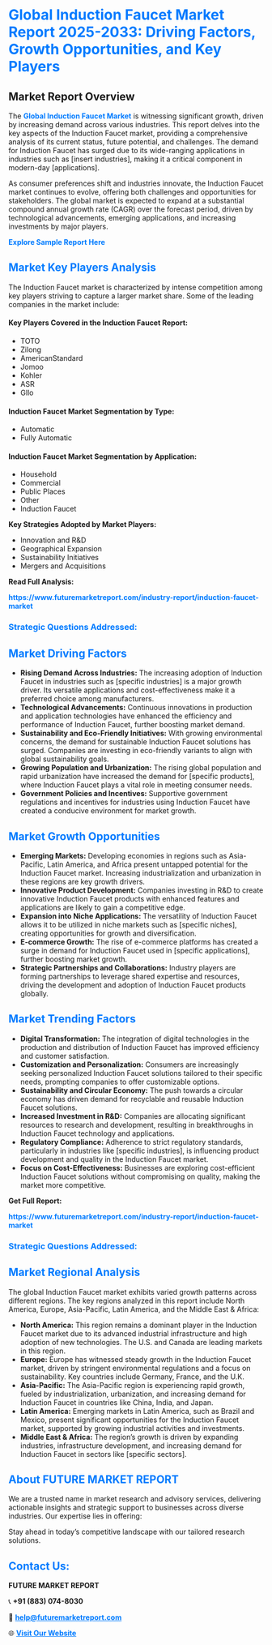 <h1 style="color: #007BFF;">Global Induction Faucet Market Report 2025-2033: Driving Factors, Growth Opportunities, and Key Players</h1>

<section id="overview">
<h2>Market Report Overview</h2>
<p>The <a href="https://www.futuremarketreport.com/industry-report/induction-faucet-market" style="color: #007BFF; text-decoration: none;"><strong>Global Induction Faucet Market</strong></a> is witnessing significant growth, driven by increasing demand across various industries. This report delves into the key aspects of the Induction Faucet market, providing a comprehensive analysis of its current status, future potential, and challenges. The demand for Induction Faucet has surged due to its wide-ranging applications in industries such as [insert industries], making it a critical component in modern-day [applications].</p>
<p>As consumer preferences shift and industries innovate, the Induction Faucet market continues to evolve, offering both challenges and opportunities for stakeholders. The global market is expected to expand at a substantial compound annual growth rate (CAGR) over the forecast period, driven by technological advancements, emerging applications, and increasing investments by major players.</p>
</section>

<section id="overview">
<p><a href="https://www.futuremarketreport.com/request-sample/reportId=128269" style="color: #007BFF; text-decoration: none;"><strong>Explore Sample Report Here</strong></a></p>
</section>

<section id="key-players">
<h2 style="color: #007BFF;">Market Key Players Analysis</h2>
<p>The Induction Faucet market is characterized by intense competition among key players striving to capture a larger market share. Some of the leading companies in the market include:</p>
<h4>Key Players Covered in the Induction Faucet Report:</h4>
<ul><li>TOTO</li><li>Zilong</li><li>AmericanStandard</li><li>Jomoo</li><li>Kohler</li><li>ASR</li><li>Gllo</li></ul>
<h4>Induction Faucet Market Segmentation by Type:</h4>
<ul><li>Automatic</li><li>Fully Automatic</li></ul>

<h4>Induction Faucet Market Segmentation by Application:</h4>
<ul><li>Household</li><li>Commercial</li><li>Public Places</li><li>Other</li><li>Induction Faucet</li></ul>
<p><strong>Key Strategies Adopted by Market Players:</strong></p>
<ul>
<li>Innovation and R&D</li>
<li>Geographical Expansion</li>
<li>Sustainability Initiatives</li>
<li>Mergers and Acquisitions</li>
</ul>
</section>

<section>
<p><strong>Read Full Analysis: </strong></p><a href="https://www.futuremarketreport.com/industry-report/induction-faucet-market" style="color: #007BFF; text-decoration: none;"><strong>https://www.futuremarketreport.com/industry-report/induction-faucet-market</strong></a>
<h3 style="color: #007BFF;">Strategic Questions Addressed:</h3>
</section>

<section id="driving-factors">
<h2 style="color: #007BFF;">Market Driving Factors</h2>
<ul>
<li><strong>Rising Demand Across Industries:</strong> The increasing adoption of Induction Faucet in industries such as [specific industries] is a major growth driver. Its versatile applications and cost-effectiveness make it a preferred choice among manufacturers.</li>
<li><strong>Technological Advancements:</strong> Continuous innovations in production and application technologies have enhanced the efficiency and performance of Induction Faucet, further boosting market demand.</li>
<li><strong>Sustainability and Eco-Friendly Initiatives:</strong> With growing environmental concerns, the demand for sustainable Induction Faucet solutions has surged. Companies are investing in eco-friendly variants to align with global sustainability goals.</li>
<li><strong>Growing Population and Urbanization:</strong> The rising global population and rapid urbanization have increased the demand for [specific products], where Induction Faucet plays a vital role in meeting consumer needs.</li>
<li><strong>Government Policies and Incentives:</strong> Supportive government regulations and incentives for industries using Induction Faucet have created a conducive environment for market growth.</li>
</ul>
</section>

<section id="growth-opportunities">
<h2 style="color: #007BFF;">Market Growth Opportunities</h2>
<ul>
<li><strong>Emerging Markets:</strong> Developing economies in regions such as Asia-Pacific, Latin America, and Africa present untapped potential for the Induction Faucet market. Increasing industrialization and urbanization in these regions are key growth drivers.</li>
<li><strong>Innovative Product Development:</strong> Companies investing in R&D to create innovative Induction Faucet products with enhanced features and applications are likely to gain a competitive edge.</li>
<li><strong>Expansion into Niche Applications:</strong> The versatility of Induction Faucet allows it to be utilized in niche markets such as [specific niches], creating opportunities for growth and diversification.</li>
<li><strong>E-commerce Growth:</strong> The rise of e-commerce platforms has created a surge in demand for Induction Faucet used in [specific applications], further boosting market growth.</li>
<li><strong>Strategic Partnerships and Collaborations:</strong> Industry players are forming partnerships to leverage shared expertise and resources, driving the development and adoption of Induction Faucet products globally.</li>
</ul>
</section>

<section id="trending-factors">
<h2 style="color: #007BFF;">Market Trending Factors</h2>
<ul>
<li><strong>Digital Transformation:</strong> The integration of digital technologies in the production and distribution of Induction Faucet has improved efficiency and customer satisfaction.</li>
<li><strong>Customization and Personalization:</strong> Consumers are increasingly seeking personalized Induction Faucet solutions tailored to their specific needs, prompting companies to offer customizable options.</li>
<li><strong>Sustainability and Circular Economy:</strong> The push towards a circular economy has driven demand for recyclable and reusable Induction Faucet solutions.</li>
<li><strong>Increased Investment in R&D:</strong> Companies are allocating significant resources to research and development, resulting in breakthroughs in Induction Faucet technology and applications.</li>
<li><strong>Regulatory Compliance:</strong> Adherence to strict regulatory standards, particularly in industries like [specific industries], is influencing product development and quality in the Induction Faucet market.</li>
<li><strong>Focus on Cost-Effectiveness:</strong> Businesses are exploring cost-efficient Induction Faucet solutions without compromising on quality, making the market more competitive.</li>
</ul>
</section>

<section>
<p><strong>Get Full Report: </strong></p><a href="https://www.futuremarketreport.com/industry-report/induction-faucet-market" style="color: #007BFF; text-decoration: none;"><strong>https://www.futuremarketreport.com/industry-report/induction-faucet-market</strong></a>
<h3 style="color: #007BFF;">Strategic Questions Addressed:</h3>
</section>


<section id="regional-analysis">
<h2 style="color: #007BFF;">Market Regional Analysis</h2>
<p>The global Induction Faucet market exhibits varied growth patterns across different regions. The key regions analyzed in this report include North America, Europe, Asia-Pacific, Latin America, and the Middle East & Africa:</p>
<ul>
<li><strong>North America:</strong> This region remains a dominant player in the Induction Faucet market due to its advanced industrial infrastructure and high adoption of new technologies. The U.S. and Canada are leading markets in this region.</li>
<li><strong>Europe:</strong> Europe has witnessed steady growth in the Induction Faucet market, driven by stringent environmental regulations and a focus on sustainability. Key countries include Germany, France, and the U.K.</li>
<li><strong>Asia-Pacific:</strong> The Asia-Pacific region is experiencing rapid growth, fueled by industrialization, urbanization, and increasing demand for Induction Faucet in countries like China, India, and Japan.</li>
<li><strong>Latin America:</strong> Emerging markets in Latin America, such as Brazil and Mexico, present significant opportunities for the Induction Faucet market, supported by growing industrial activities and investments.</li>
<li><strong>Middle East & Africa:</strong> The region’s growth is driven by expanding industries, infrastructure development, and increasing demand for Induction Faucet in sectors like [specific sectors].</li>
</ul>
</section>

<footer>
<h2 style="color: #007BFF;">About FUTURE MARKET REPORT</h2>
<p>We are a trusted name in market research and advisory services, delivering actionable insights and strategic support to businesses across diverse industries. Our expertise lies in offering:</p>

<p>Stay ahead in today’s competitive landscape with our tailored research solutions.</p>

<h2 style="color: #007BFF;">Contact Us:</h2>
<p><strong>FUTURE MARKET REPORT</strong></p>
<p>📞 <strong>+91 (883) 074-8030</strong></p>
<p>📧 <strong><a href="mailto:help@futuremarketreport.com" style="color: #007BFF;">help@futuremarketreport.com</a></strong></p>
<p>🌐 <strong><a href="https://www.futuremarketreport.com/" style="color: #007BFF;">Visit Our Website</a></strong></p>
</footer>